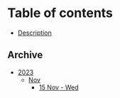 # Table of contents

* [Description](README.md)

## Archive

* [2023](archive/2023/README.md)
  * [Nov](archive/2023/nov/README.md)
    * [15 Nov - Wed](archive/2023/nov/15-nov-wed.md)
